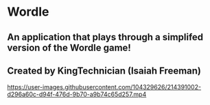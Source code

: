 # Wordle

## An application that plays through a simplifed version of the Wordle game!

## Created by KingTechnician (Isaiah Freeman)

https://user-images.githubusercontent.com/104329626/214391002-d296a60c-d94f-476d-9b70-a9b74c65d257.mp4

